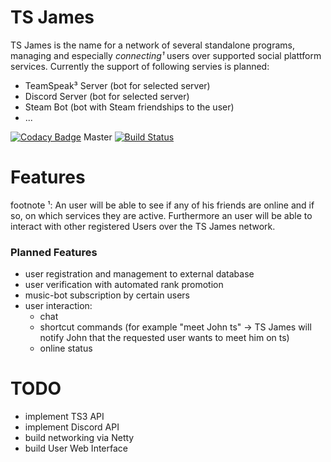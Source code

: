 # TS James
TS James is the name for a network of several standalone programs, managing and especially _connecting¹_ users over supported social plattform services.
Currently the support of following servies is planned:
* TeamSpeak³ Server (bot for selected server)
* Discord Server (bot for selected server)
* Steam Bot (bot with Steam friendships to the user)
* ...

[![Codacy Badge](https://api.codacy.com/project/badge/Grade/d361f3474eaf4e98a7dd636182dd05aa)](https://app.codacy.com/app/PSandro/TSJames?utm_source=github.com&utm_medium=referral&utm_content=PSandro/TSJames&utm_campaign=Badge_Grade_Settings)
Master [![Build Status](https://travis-ci.org/PSandro/TSJames.svg?branch=master)](https://travis-ci.org/PSandro/TSJames)

# Features
  footnote ¹: An user will be able to see if any of his friends are online and if so, on which services they are active. Furthermore an user will be able to interact with other registered Users over the TS James network.
### Planned Features
  - user registration and management to external database
  - user verification with automated rank promotion
  - music-bot subscription by certain users
  - user interaction:
    * chat
    * shortcut commands (for example "meet John ts" -> TS James will notify John that the requested user wants to meet him on ts)
    * online status
  
# TODO
  - implement TS3 API
  - implement Discord API
  - build networking via Netty
  - build User Web Interface